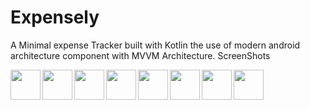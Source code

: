 # Expensely
A Minimal expense Tracker built with Kotlin the use of modern android architecture component with MVVM Architecture.
ScreenShots


<a href="url"><img src="https://user-images.githubusercontent.com/91717339/158362506-68508d30-80be-462a-b6c9-c25d234a59c2.jpg" align="left" height="48" width="48" ></a>
<a href="url"><img src="https://user-images.githubusercontent.com/91717339/158361493-e31a8fad-45e7-4874-9103-984e01dba83b.jpg" align="left" height="48" width="48" ></a>
<a href="url"><img src="https://user-images.githubusercontent.com/91717339/158361503-2796d6ee-b282-4caa-9c49-c638a819920d.jpg" align="left" height="48" width="48" ></a>
<a href="url"><img src="https://user-images.githubusercontent.com/91717339/158361506-4c98d75e-2b04-4b3c-8224-3f113c44c77e.jpg" align="left" height="48" width="48" ></a>
<a href="url"><img src="https://user-images.githubusercontent.com/91717339/158361511-a12d05e0-fcfa-4bb3-afce-9b02024a2385.jpg" align="left" height="48" width="48" ></a>
<a href="url"><img src="https://user-images.githubusercontent.com/91717339/158361521-010f77c8-6044-4392-94a1-967ed6d84c79.jpg" align="left" height="48" width="48" ></a>
<a href="url"><img src="https://user-images.githubusercontent.com/91717339/158361524-64089506-e38a-4ff9-a773-c18fd610f72a.jpg" align="left" height="48" width="48" ></a>
<a href="url"><img src="https://user-images.githubusercontent.com/91717339/158361534-3c2412fc-15c5-40b3-92d4-3cd59679aa52.jpg" align="left" height="48" width="48" ></a>

